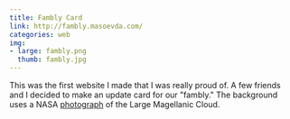 ```yaml
---
title: Fambly Card
link: http://fambly.masoevda.com/
categories: web
img:
- large: fambly.png
  thumb: fambly.jpg
---
```


This was the first website I made that I was really proud of. A few friends and I decided to make an update card for our "fambly." The background uses a NASA [photograph](https://apod.nasa.gov/apod/ap120115.html) of the Large Magellanic Cloud.
